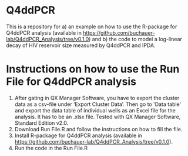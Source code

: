# Q4ddPCR
This is a repository for a) an example on how to use the R-package for Q4ddPCR analysis (available in https://github.com/buchauer-lab/Q4ddPCR_Analysis/tree/v0.1.0) and b) the code to model a log-linear decay of HIV reservoir size measured by Q4ddPCR and IPDA.

# Instructions on how to use the Run File for Q4ddPCR analysis
1) After gating in QX Manager Software, you have to export the cluster data as a csv-file under ‘Export Cluster Data’. Then go to 'Data table' and export the data table of individual wells as an Excel file for the analysis. It has to be an .xlsx file. Tested with QX Manager Software, Standard Edition v2.0. 
2) Download Run File.R and follow the instructions on how to fill the file.
3) Install R-package for Q4ddPCR analysis (available in https://github.com/buchauer-lab/Q4ddPCR_Analysis/tree/v0.1.0).
4) Run the code in the Run File.R
